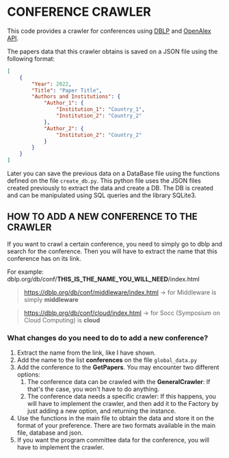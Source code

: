 # CONFERENCE CRAWLER
This code provides a crawler for conferences using [DBLP](https://dblp.org/db/conf/index.html) and [OpenAlex API](https://docs.openalex.org). 

The papers data that this crawler obtains is saved on a JSON file using the following format:

```json
[
    {
        "Year": 2022,
        "Title": "Paper Title",
        "Authors and Institutions": {
            "Author_1": {
                "Institution_1": "Country_1",
                "Institution_2": "Country_2"
            },
            "Author_2": {
                "Institution_2": "Country_2"
            }
        }
    }
]
```

Later you can save the previous data on a DataBase file using the functions defined on the file ``create_db.py``. This python file uses the JSON files created previously to extract the data and create a DB. 
The DB is created and can be manipulated using SQL queries and the library SQLite3.

## HOW TO ADD A NEW CONFERENCE TO THE CRAWLER

If you want to crawl a certain conference, you need to simply go to dblp and search for the conference. 
Then you will have to extract the name that this conference has on its link. 

For example: 
dblp.org/db/conf/**THIS_IS_THE_NAME_YOU_WILL_NEED**/index.html

> https://dblp.org/db/conf/middleware/index.html -> for Middleware is simply **middleware**

> https://dblp.org/db/conf/cloud/index.html -> for Socc (Symposium on Cloud Computing) is **cloud**


### What changes do you need to do to add a new conference?

1. Extract the name from the link, like I have shown.
2. Add the name to the list **conferences** on the file `global_data.py`
3. Add the conference to the **GetPapers**. You may encounter two different options:
	1. The conference data can be crawled with the **GeneralCrawler**: If that's the case, you won't have to do anything.
	2. The conference data needs a specific crawler: If this happens, you will have to implement the crawler, and then add it to the Factory by just adding a new option, and returning the instance.
4. Use the functions in the main file to obtain the data and store it on the format of your preference. There are two formats available in the main file, database and json.
5. If you want the program committee data for the conference, you will have to implement the crawler.